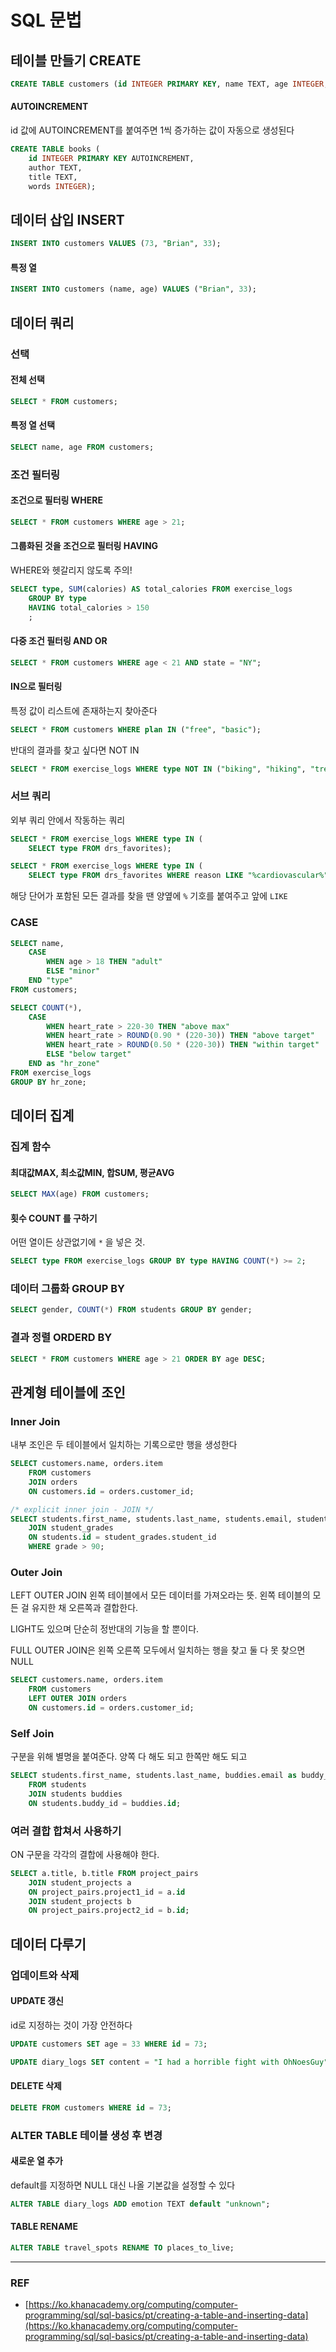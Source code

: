 # SQL 문법

## **테이블 만들기 CREATE**

```sql
CREATE TABLE customers (id INTEGER PRIMARY KEY, name TEXT, age INTEGER, weight REAL);
```

#### AUTOINCREMENT

id 값에 AUTOINCREMENT를 붙여주면 1씩 증가하는 값이 자동으로 생성된다

```sql
CREATE TABLE books (
    id INTEGER PRIMARY KEY AUTOINCREMENT,
    author TEXT,
    title TEXT,
    words INTEGER);
```

## 데이터 삽입 INSERT

```sql
INSERT INTO customers VALUES (73, "Brian", 33);
```

#### 특정 열

```sql
INSERT INTO customers (name, age) VALUES ("Brian", 33);
```

## **데이터 쿼리**

### 선택

#### 전체 선택

```sql
SELECT * FROM customers; 
```

#### 특정 열 선택

```sql
SELECT name, age FROM customers;
```

### 조건 필터링

#### 조건으로 필터링 WHERE

```sql
SELECT * FROM customers WHERE age > 21;
```

#### 그룹화된 것을 조건으로 필터링 HAVING

WHERE와 헷갈리지 않도록 주의!

```sql
SELECT type, SUM(calories) AS total_calories FROM exercise_logs
    GROUP BY type
    HAVING total_calories > 150
    ;
```

#### 다중 조건 필터링 AND OR

```sql
SELECT * FROM customers WHERE age < 21 AND state = "NY";
```

#### IN으로 필터링

특정 값이 리스트에 존재하는지 찾아준다

```sql
SELECT * FROM customers WHERE plan IN ("free", "basic");
```

반대의 결과를 찾고 싶다면 NOT IN

```sql
SELECT * FROM exercise_logs WHERE type NOT IN ("biking", "hiking", "tree climbing", "rowing");
```

### 서브 쿼리

외부 쿼리 안에서 작동하는 쿼리

```sql
SELECT * FROM exercise_logs WHERE type IN (
    SELECT type FROM drs_favorites);
```

```sql
SELECT * FROM exercise_logs WHERE type IN (
    SELECT type FROM drs_favorites WHERE reason LIKE "%cardiovascular%");
```

해당 단어가 포함된 모든 결과를 찾을 땐 양옆에 `%` 기호를 붙여주고 앞에 `LIKE`

### CASE

```sql
SELECT name, 
	CASE 
		WHEN age > 18 THEN "adult" 
		ELSE "minor" 
	END "type" 
FROM customers;
```

```sql
SELECT COUNT(*),
    CASE 
        WHEN heart_rate > 220-30 THEN "above max"
        WHEN heart_rate > ROUND(0.90 * (220-30)) THEN "above target"
        WHEN heart_rate > ROUND(0.50 * (220-30)) THEN "within target"
        ELSE "below target"
    END as "hr_zone"
FROM exercise_logs
GROUP BY hr_zone;
```

## 데이터 집계

### 집계 함수

#### 최대값MAX, 최소값MIN, 합SUM, 평균AVG

```sql
SELECT MAX(age) FROM customers;
```

#### 횟수 COUNT 를 구하기

어떤 열이든 상관없기에 `*` 을 넣은 것.

```sql
SELECT type FROM exercise_logs GROUP BY type HAVING COUNT(*) >= 2;
```

### 데이터 그룹화 GROUP BY

```sql
SELECT gender, COUNT(*) FROM students GROUP BY gender;
```

### 결과 정렬 ORDERD BY

```sql
SELECT * FROM customers WHERE age > 21 ORDER BY age DESC;
```

## 관계형 테이블에 조인

### Inner Join

내부 조인은 두 테이블에서 일치하는 기록으로만 행을 생성한다

```sql
SELECT customers.name, orders.item 
	FROM customers 
	JOIN orders 
	ON customers.id = orders.customer_id;
```

```sql
/* explicit inner join - JOIN */
SELECT students.first_name, students.last_name, students.email, student_grades.test, student_grades.grade FROM students
    JOIN student_grades
    ON students.id = student_grades.student_id
    WHERE grade > 90;
```

### Outer Join

LEFT OUTER JOIN 왼쪽 테이블에서 모든 데이터를 가져오라는 뜻. 왼쪽 테이블의 모든 걸 유지한 채 오른쪽과 결합한다.

LIGHT도 있으며 단순히 정반대의 기능을 할 뿐이다.

FULL OUTER JOIN은 왼쪽 오른쪽 모두에서 일치하는 행을 찾고 둘 다 못 찾으면 NULL

```sql
SELECT customers.name, orders.item 
	FROM customers 
	LEFT OUTER JOIN orders 
	ON customers.id = orders.customer_id;
```

### Self Join

구분을 위해 별명을 붙여준다. 양쪽 다 해도 되고 한쪽만 해도 되고

```sql
SELECT students.first_name, students.last_name, buddies.email as buddy_email
    FROM students
    JOIN students buddies
    ON students.buddy_id = buddies.id;
```

### 여러 결합 합쳐서 사용하기

ON 구문을 각각의 결합에 사용해야 한다.

```sql
SELECT a.title, b.title FROM project_pairs
    JOIN student_projects a
    ON project_pairs.project1_id = a.id
    JOIN student_projects b
    ON project_pairs.project2_id = b.id;
```

## 데이터 다루기

### 업데이트와 삭제

#### UPDATE 갱신

id로 지정하는 것이 가장 안전하다

```sql
UPDATE customers SET age = 33 WHERE id = 73;
```

```sql
UPDATE diary_logs SET content = "I had a horrible fight with OhNoesGuy" WHERE id = 1;
```

#### DELETE 삭제

```sql
DELETE FROM customers WHERE id = 73;
```

### ALTER TABLE 테이블 생성 후 변경

#### 새로운 열 추가

default를 지정하면 NULL 대신 나올 기본값을 설정할 수 있다

```sql
ALTER TABLE diary_logs ADD emotion TEXT default "unknown";
```

#### TABLE RENAME

```sql
ALTER TABLE travel_spots RENAME TO places_to_live;
```

***

### REF

* [https://ko.khanacademy.org/computing/computer-programming/sql/sql-basics/pt/creating-a-table-and-inserting-data](https://ko.khanacademy.org/computing/computer-programming/sql/sql-basics/pt/creating-a-table-and-inserting-data)

